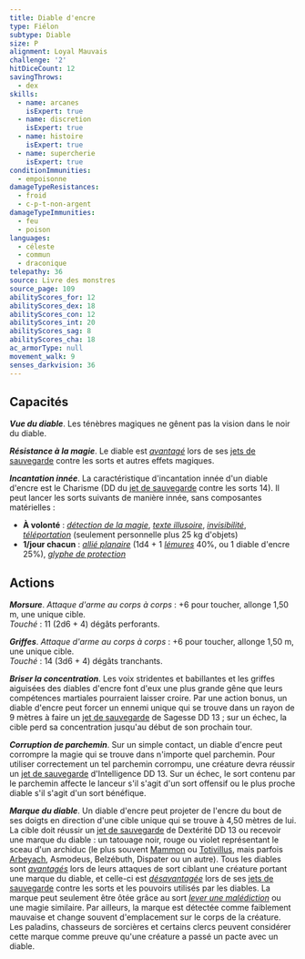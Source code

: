 ```yaml
---
title: Diable d'encre
type: Fiélon
subtype: Diable
size: P
alignment: Loyal Mauvais
challenge: '2'
hitDiceCount: 12
savingThrows:
  - dex
skills:
  - name: arcanes
    isExpert: true
  - name: discretion
    isExpert: true
  - name: histoire
    isExpert: true
  - name: supercherie
    isExpert: true
conditionImmunities:
  - empoisonne
damageTypeResistances:
  - froid
  - c-p-t-non-argent
damageTypeImmunities:
  - feu
  - poison
languages:
  - céleste
  - commun
  - draconique
telepathy: 36
source: Livre des monstres
source_page: 109
abilityScores_for: 12
abilityScores_dex: 18
abilityScores_con: 12
abilityScores_int: 20
abilityScores_sag: 8
abilityScores_cha: 18
ac_armorType: null
movement_walk: 9
senses_darkvision: 36
---
```

## Capacités
_**Vue du diable**_. Les ténèbres magiques ne gênent pas la vision dans le noir du diable.

_**Résistance à la magie**_. Le diable est [_avantagé_](/utiliser-les-caracteristiques/#avantage-et-desavantage) lors de ses [jets de sauvegarde](/utiliser-les-caracteristiques/#jets-de-sauvegarde) contre les sorts et autres effets magiques.

_**Incantation innée**_. La caractéristique d'incantation innée d'un diable d'encre est le Charisme (DD du [jet de sauvegarde](/utiliser-les-caracteristiques/#jets-de-sauvegarde) contre les sorts 14). Il peut lancer les sorts suivants de manière innée, sans composantes matérielles :
* **À volonté** : [_détection de la magie_](/grimoire/detection-de-la-magie/), [_texte illusoire_](/grimoire/texte-illusoire/), [_invisibilité_](/grimoire/invisibilite/), [_téléportation_](/grimoire/teleportation/) (seulement personnelle plus 25 kg d'objets)
* **1/jour chacun** : [_allié planaire_](/grimoire/allie-planaire/) (1d4 + 1 [_lémures_](/bestiaire/lemure/) 40%, ou 1 diable d'encre 25%), [_glyphe de protection_](/grimoire/glyphe-de-protection/)

## Actions
_**Morsure**_. _Attaque d'arme au corps à corps_ : +6 pour toucher, allonge 1,50 m, une unique cible.  
_Touché_ : 11 (2d6 + 4) dégâts perforants.

_**Griffes**_. _Attaque d'arme au corps à corps_ : +6 pour toucher, allonge 1,50 m, une unique cible.  
_Touché_ : 14 (3d6 + 4) dégâts tranchants.

_**Briser la concentration**_. Les voix stridentes et babillantes et les griffes aiguisées des diables d'encre font d'eux une plus grande gêne que leurs compétences martiales pourraient laisser croire. Par une action bonus, un diable d'encre peut forcer un ennemi unique qui se trouve dans un rayon de 9 mètres à faire un [jet de sauvegarde](/utiliser-les-caracteristiques/#jets-de-sauvegarde) de Sagesse DD 13 ; sur un échec, la cible perd sa concentration jusqu'au début de son prochain tour.

_**Corruption de parchemin**_. Sur un simple contact, un diable d'encre peut corrompre la magie qui se trouve dans n'importe quel parchemin. Pour utiliser correctement un tel parchemin corrompu, une créature devra réussir un [jet de sauvegarde](/utiliser-les-caracteristiques/#jets-de-sauvegarde) d'Intelligence DD 13. Sur un échec, le sort contenu par le parchemin affecte le lanceur s'il s'agit d'un sort offensif ou le plus proche diable s'il s'agit d'un sort bénéfique.

_**Marque du diable**_. Un diable d'encre peut projeter de l'encre du bout de ses doigts en direction d'une cible unique qui se trouve à 4,50 mètres de lui. La cible doit réussir un [jet de sauvegarde](/utiliser-les-caracteristiques/#jets-de-sauvegarde) de Dextérité DD 13 ou recevoir une marque du diable : un tatouage noir, rouge ou violet représentant le sceau d'un archiduc (le plus souvent [Mammon](/bestiaire/mammon/) ou [Totivillus](/bestiaire/totivillus/), mais parfois [Arbeyach](/bestiaire/arbeyach/), Asmodeus, Belzébuth, Dispater ou un autre). Tous les diables sont [_avantagés_](/utiliser-les-caracteristiques/#avantage-et-desavantage) lors de leurs attaques de sort ciblant une créature portant une marque du diable, et celle-ci est [_désavantagée_](/utiliser-les-caracteristiques/#avantage-et-desavantage) lors de ses [jets de sauvegarde](/utiliser-les-caracteristiques/#jets-de-sauvegarde) contre les sorts et les pouvoirs utilisés par les diables. La marque peut seulement être ôtée grâce au sort [_lever une malédiction_](/grimoire/lever-une-malediction/) ou une magie similaire. Par ailleurs, la marque est détectée comme faiblement mauvaise et change souvent d'emplacement sur le corps de la créature. Les paladins, chasseurs de sorcières et certains clercs peuvent considérer cette marque comme preuve qu'une créature a passé un pacte avec un diable.
